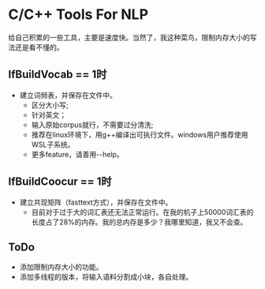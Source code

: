 # C/C++ Tools For NLP
给自己积累的一些工具，主要是速度快。当然了，我这种菜鸟，限制内存大小的写法还是看不懂的。
## IfBuildVocab == 1时
+ 建立词频表，并保存在文件中。
  + 区分大小写;
  + 针对英文；
  + 输入原始corpus就行，不需要过分清洗;
  + 推荐在linux环境下，用g++编译出可执行文件。windows用户推荐使用WSL子系统。
  + 更多feature，请善用--help。
## IfBuildCoocur == 1时
+ 建立共现矩阵（fasttext方式），并保存在文件中。
  + 目前对于过于大的词汇表还无法正常运行。在我的机子上50000词汇表的长度占了28%的内存。我的总内存是多少？我哪里知道，我又不会查。
## ToDo
+ 添加限制内存大小的功能。
+ 添加多线程的版本，将输入语料分割成小块，各自处理。
